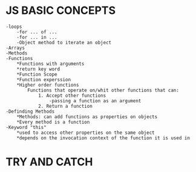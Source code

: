 # JS BASIC CONCEPTS 
    -loops
        -for ... of ...
        -for ... in ... 
        -Object method to iterate an object 
    -Arrays
    -Methods 
    -Functions
        *Functions with arguments 
        *return key word 
        *Function Scope 
        *Function experssion
        *Higher order functions
            Functions that operate on/whit other functions that can:
                1. Accept other functions
                    -passing a function as an argument
                2. Return a function
    -Definding Methods
        *Methods: can add functions as properties on objects 
        *Every method is a function 
    -Keyword "this"
        *used to access other properties on the same object
        *depends on the invocation context of the function it is used in 


# TRY AND CATCH 


